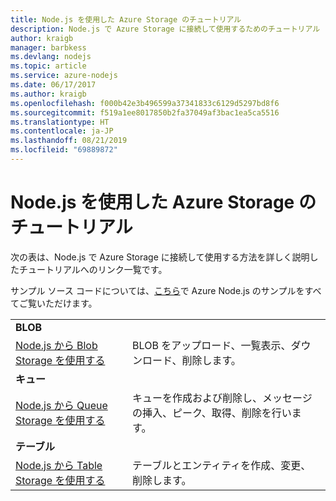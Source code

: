 ```yaml
---
title: Node.js を使用した Azure Storage のチュートリアル
description: Node.js で Azure Storage に接続して使用するためのチュートリアル
author: kraigb
manager: barbkess
ms.devlang: nodejs
ms.topic: article
ms.service: azure-nodejs
ms.date: 06/17/2017
ms.author: kraigb
ms.openlocfilehash: f000b42e3b496599a37341833c6129d5297bd8f6
ms.sourcegitcommit: f519a1ee8017850b2fa37049af3bac1ea5ca5516
ms.translationtype: HT
ms.contentlocale: ja-JP
ms.lasthandoff: 08/21/2019
ms.locfileid: "69889872"
---
```

# <a name="azure-storage-with-nodejs-tutorials"></a>Node.js を使用した Azure Storage のチュートリアル

次の表は、Node.js で Azure Storage に接続して使用する方法を詳しく説明したチュートリアルへのリンク一覧です。

サンプル ソース コードについては、[こちら](https://azure.microsoft.com/resources/samples/?term=nodejs)で Azure Node.js のサンプルをすべてご覧いただけます。

| | |
|---|---|
| **BLOB** ||
| [Node.js から Blob Storage を使用する](/azure/storage/storage-nodejs-how-to-use-blob-storage?toc=/azure/javascript/toc.json&bc=/azure/javascript/breadcrumb/toc.json) | BLOB をアップロード、一覧表示、ダウンロード、削除します。 |
| **キュー** ||
| [Node.js から Queue Storage を使用する](/azure/storage/storage-nodejs-how-to-use-queues?toc=/azure/javascript/toc.json&bc=/azure/javascript/breadcrumb/toc.json) | キューを作成および削除し、メッセージの挿入、ピーク、取得、削除を行います。 |
| **テーブル** ||
| [Node.js から Table Storage を使用する](/azure/storage/storage-nodejs-how-to-use-table-storage?toc=/azure/javascript/toc.json&bc=/azure/javascript/breadcrumb/toc.json) | テーブルとエンティティを作成、変更、削除します。 |
